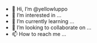- 👋 Hi, I’m @yellowluppo
- 👀 I’m interested in ...
- 🌱 I’m currently learning ...
- 💞️ I’m looking to collaborate on ...
- 📫 How to reach me ...

<!---
yellowluppo/yellowluppo is a ✨ special ✨ repository because its `README.md` (this file) appears on your GitHub profile.
You can click the Preview link to take a look at your changes.
--->
